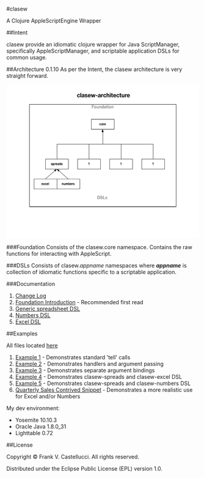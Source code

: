 #clasew

A Clojure AppleScriptEngine Wrapper

##Intent

clasew provide an idiomatic clojure wrapper for Java ScriptManager, specifically AppleScriptManager,  and scriptable application DSLs for common usage.


##Architecture 0.1.10
As per the Intent, the clasew architecture is very straight forward.

<img style="float: " src="doc/clasew-arch.png" alt="clasew architecture" title="clasew architecture" height="400" width="600"/>

###Foundation
Consists of the clasew.core namespace. Contains the raw functions for interacting with AppleScript.

###DSLs
Consists of clasew.*appname* namespaces where ***appname*** is collection of idiomatic functions specific to a scriptable application.

###Documentation

1. [Change Log](CHANGES.md)
2. [Foundation Introduction](doc/intro.md) - Recommended first read
3. [Generic spreadsheet DSL](doc/clasew-spreads.md)
4. [Numbers DSL](doc/clasew-numbers.md)
5. [Excel DSL](doc/clasew-excel.md)

##Examples

All files located [here](dev/src/clasew)

1. [Example 1](dev/src/clasew/examples1.clj) - Demonstrates standard 'tell' calls
2. [Example 2](dev/src/clasew/examples2.clj) - Demonstrates handlers and argument passing
3. [Example 3](dev/src/clasew/examples3.clj) - Demonstrates separate argument bindings
4. [Example 4](dev/src/clasew/examples4.clj) - Demonstrates clasew-spreads and clasew-excel DSL
5. [Example 5](dev/src/clasew/examples5.clj) - Demonstrates clasew-spreads and clasew-numbers DSL
6. [Quarterly Sales Contrived Snippet](dev/src/clasew/quarters.clj) - Demonstrates a more realistic use for Excel and/or Numbers

My dev environment:

* Yosemite 10.10.3
* Oracle Java 1.8.0_31
* Lighttable 0.72

##License

Copyright © Frank V. Castellucci. All rights reserved.

Distributed under the Eclipse Public License (EPL) version 1.0.
